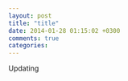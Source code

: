 ```yaml
---
layout: post
title: "title"
date: 2014-01-28 01:15:02 +0300
comments: true
categories: 
---
```

Updating